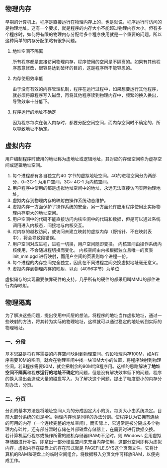 ## 物理内存

早期的计算机上，程序是直接运行在物理内存上的，也是就说，程序运行时访问的是物理地址。这有一个要求，就是程序的内存大小不能超过物理内存大小。但有多个程序时，如何将有限的物理内存分配给多个程序使用就是一个重要的问题。所以这种简单的内存分配策略有很多问题。

1. 地址空间不隔离

   所有程序都是直接访问物理内存，程序使用的空间是不隔离的。如果有其他程序恶意修改，很容易达到破坏的目的，这是程序所不能容忍的。

2. 内存使用效率低

   由于没有有效的内存管理机制，程序在运行过程中，如果想要运行其他程序，就必须将原程序写入磁盘，再将其他程序读到物理内存中，频繁的换入换出，导致效率十分低下。

3. 程序运行的地址不确定

   因为程序每次在装入内存时，都要分配空闲空间，而内存空间时不确定的，所以导致地址不确定。

## 虚拟内存

用户编制程序时使用的地址称为虚地址或逻辑地址，其对应的存储空间称为虚存空间或逻辑地址空间。

1. 每个进程都有各自独立的4G 字节的虚拟地址空间。4G的进程空间分为两部分，0~3G-1 为用户空间，3G~ 4G-1 为内核空间。
2. 用户程序中使用的都是虚拟地址空间中的地址，永远无法直接访问实际物理地址。
3. 虚拟内存到物理内存的映射由操作系统动态维护。
4. 虚拟内存一方面保护了操作系统的安全，另一方面允许应用程序使用比实际物理内存更大的地址空间。
5. 用户空间中的代码不能直接访问内核空间中的代码和数据，但是可以通过系统调用进入内核态，间接地与内核交互。 
6. 对内存的越权访问，或访问未建立映射的虚拟内存（野指针、不在映射表中），将会导致段错误。
7. 用户空间对应进程，进程一切换，用户空间随即变换。
   内核空间由操作系统内核使用，不会随进程切换而变化。
   内核空间由内核根据独立且唯一的页表init_mm.pgd 进行映射，而用户空间的页表则每个进程一份。
8. 每个进程的内存空间完全独立，因此在不同进程之间交换虚拟地址毫无意义。
9. 虚拟内存到物理内存的映射，以页（4096字节）为单位

虚拟储存的实现需要依靠硬件的支持，几乎所有的硬件的都采用叫MMU的部件进行内存映射。

## 物理隔离

为了解决这些问题，提出使用中间层的想法。将程序的地址当作虚拟地址，通过一些映射的方法，将其转为实际的物理地址，这样就可以通过稳定的地址转到实际的物理地址。

### 一、分段

基本思路是将程序需要的内存空间映射到物理空间。假设物理内存100M，如A程序需要10M的空间，就会在物理空间中找一块10M大小的位置，将程序映射到物理空间。若B程序需要90M，就会把剩余的90M给B程序用。这样的思路解决了**地址空间不隔离**和程**序运行的地址不确定**的问题，但是没有解决效率低下的问题，程序的换入换出会造成大量的磁盘写入。为了解决这个问题，提出了粒度更小的内存分割办法，分页。

### 二、分页

分页的基本方法是将地址空间人为的分成固定大小的页。每页大小由系统决定。目前大部分系统的页是4K。物理内存也是同样的办法分割。使程序认为它拥有连续的可用的内存（一个连续完整的地址空间），而实际上，它通常是被分隔成多个物理内存碎片，还有部分暂时存储在外部磁盘存储器上，在需要时进行数据交换。
若计算机运行程序或操作所需的随机存储器(RAM)不足时，则 Windows 会用虚拟存储器进行补偿，即拿出一部分硬盘空间来充当内存使用，这部分空间即称为虚拟内存，虚拟内存在硬盘上的存在形式就是 PAGEFILE.SYS这个页面文件。它将计算机的RAM和硬盘上的临时空间组合。将数据移入分页文件可释放RAM，以便完成工作。